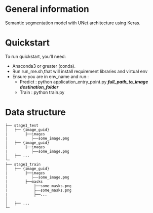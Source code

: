 # **General information**
Semantic segmentation model with UNet architecture using Keras.


# **Quickstart**
  To run quickstart, you'll need:
  * Anaconda3 or greater (conda).
  * Run run_me.sh,that will install requirement libraries and virtual env
  * Ensure you are in env_name and run :
    - Predict :
      python application_entry_point.py  ***full_path_to_image*** ***destination_folder***
    - Train :
      python train.py

# **Data structure**
    ├── stage1_test                   
    │   ├── {image_guid}
    |        ├──images
    |           ├──some_image.png   
    │   ├── {image_guid}
    |        ├──images
    |           ├──some_image.png   
    │   ├── ...        
    └─
    ├── stage1_train                  
    │   ├── {image_guid}
    |        ├──images
    |           ├──some_image.png 
    |        ├──masks
    |            ├──some_masks.png
    |            ├──some_masks.png
    |            ├──...
    │    
    │   ├── ...        
    └─
   

  
